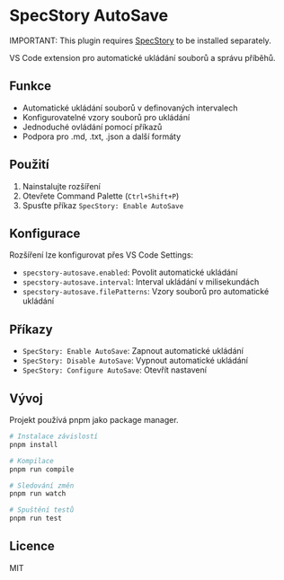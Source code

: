 # SpecStory AutoSave


IMPORTANT: This plugin requires [SpecStory](https://marketplace.visualstudio.com/items?itemName=SpecStory.specstory-vscode) to be installed separately.

VS Code extension pro automatické ukládání souborů a správu příběhů.

## Funkce

- Automatické ukládání souborů v definovaných intervalech
- Konfigurovatelné vzory souborů pro ukládání
- Jednoduché ovládání pomocí příkazů
- Podpora pro .md, .txt, .json a další formáty

## Použití

1. Nainstalujte rozšíření
2. Otevřete Command Palette (`Ctrl+Shift+P`)
3. Spusťte příkaz `SpecStory: Enable AutoSave`

## Konfigurace

Rozšíření lze konfigurovat přes VS Code Settings:

- `specstory-autosave.enabled`: Povolit automatické ukládání
- `specstory-autosave.interval`: Interval ukládání v milisekundách
- `specstory-autosave.filePatterns`: Vzory souborů pro automatické ukládání

## Příkazy

- `SpecStory: Enable AutoSave`: Zapnout automatické ukládání
- `SpecStory: Disable AutoSave`: Vypnout automatické ukládání  
- `SpecStory: Configure AutoSave`: Otevřít nastavení

## Vývoj

Projekt používá pnpm jako package manager.

```bash
# Instalace závislostí
pnpm install

# Kompilace
pnpm run compile

# Sledování změn
pnpm run watch

# Spuštění testů
pnpm run test
```

## Licence

MIT
